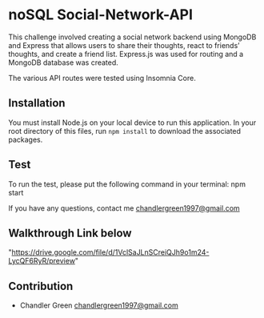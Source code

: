 # noSQL Social-Network-API

This challenge involved creating a social network backend using MongoDB and Express that allows users to share their thoughts, react to friends’ thoughts, and create a friend list. Express.js was used for routing and a MongoDB database was created.

The various API routes were tested using Insomnia Core.

## Installation

You must install Node.js on your local device to run this application.
In your root directory of this files, run `npm install` to download the associated packages.

## Test

To run the test, please put the following command in your terminal: npm start

If you have any questions, contact me <chandlergreen1997@gmail.com>

## Walkthrough Link below

"https://drive.google.com/file/d/1VclSaJLnSCreiQJh9o1m24-LycQF6RyR/preview"

## Contribution

- Chandler Green <chandlergreen1997@gmail.com>
